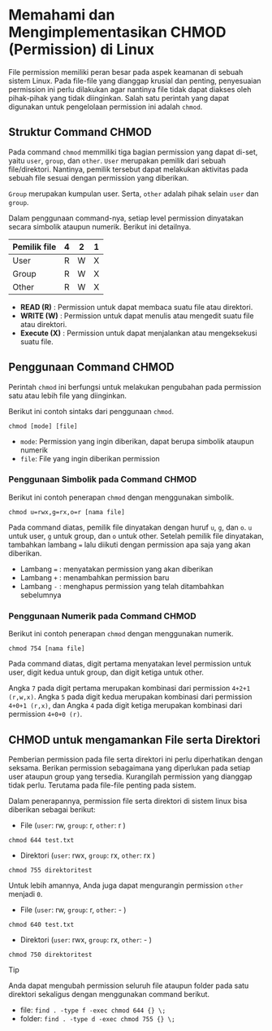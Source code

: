 # Memahami dan Mengimplementasikan CHMOD (Permission) di Linux

File permission memiliki peran besar pada aspek keamanan di sebuah sistem Linux. Pada file-file yang dianggap krusial dan penting, penyesuaian permission ini perlu dilakukan agar nantinya file tidak dapat diakses oleh pihak-pihak yang tidak diinginkan. Salah satu perintah yang dapat digunakan untuk pengelolaan permission ini adalah `chmod`. 

## Struktur Command CHMOD

Pada command `chmod` memmiliki tiga bagian permission yang dapat di-set, yaitu `user`, `group`, dan `other`. `User` merupakan pemilik dari sebuah file/direktori. Nantinya, pemilik tersebut dapat melakukan aktivitas pada sebuah file sesuai dengan permission yang diberikan.

`Group` merupakan kumpulan user. Serta, `other` adalah pihak selain `user` dan `group`.

Dalam penggunaan command-nya, setiap level permission dinyatakan secara simbolik ataupun numerik. Berikut ini detailnya.

| Pemilik file |    4    |    2    |    1    |
| ------------ | ------- | ------- | ------- |    
| User         |    R    |    W    |    X    |
| Group        |    R    |    W    |    X    |
| Other        |    R    |    W    |    X    |

- **READ (R)**  : Permission untuk dapat membaca suatu file atau direktori.
- **WRITE (W)** : Permission untuk dapat menulis atau mengedit suatu file atau direktori.
- **Execute (X)** : Permission untuk dapat menjalankan atau mengeksekusi suatu file.

## Penggunaan Command CHMOD

Perintah `chmod` ini berfungsi untuk melakukan pengubahan pada permission satu atau lebih file yang diinginkan. 

Berikut ini contoh sintaks dari penggunaan `chmod`.
```
chmod [mode] [file]
```
- `mode`: Permission yang ingin diberikan, dapat berupa simbolik ataupun numerik
- `file`: File yang ingin diberikan permission 

### Penggunaan Simbolik pada Command CHMOD
Berikut ini contoh penerapan `chmod` dengan menggunakan simbolik.
```
chmod u=rwx,g=rx,o=r [nama file]
```
Pada command diatas, pemilik file dinyatakan dengan huruf `u`, `g`, dan `o`. `u` untuk user, `g` untuk group, dan `o` untuk other. Setelah pemilik file dinyatakan, tambahkan lambang `=` lalu diikuti dengan permission apa saja yang akan diberikan.
 - Lambang `=` : menyatakan permission yang akan diberikan
 - Lambang `+` : menambahkan permission baru 
 - Lambang `-` : menghapus permission yang telah ditambahkan sebelumnya

### Penggunaan Numerik pada Command CHMOD
Berikut ini contoh penerapan `chmod` dengan menggunakan numerik.
```
chmod 754 [nama file]
```
Pada command diatas, digit pertama menyatakan level permission untuk user, digit kedua untuk group, dan digit ketiga untuk other. 

Angka `7` pada digit pertama merupakan kombinasi dari permission `4+2+1 (r,w,x)`. Angka `5` pada digit kedua merupakan kombinasi dari permission `4+0+1 (r,x)`, dan Angka `4` pada digit ketiga merupakan kombinasi dari permission `4+0+0 (r)`.

## CHMOD untuk mengamankan File serta Direktori

Pemberian permission pada file serta direktori ini perlu diperhatikan dengan seksama. Berikan permission sebagaimana yang diperlukan pada setiap user ataupun group yang tersedia. Kurangilah permission yang dianggap tidak perlu. Terutama pada file-file penting pada sistem.

Dalam penerapannya, permission file serta direktori di sistem linux bisa diberikan sebagai berikut:
- File (`user`: rw, `group`: r, `other`: r )
```
chmod 644 test.txt
```
- Direktori (`user`: rwx, `group`: rx, `other`: rx )
```
chmod 755 direktoritest
```
Untuk lebih amannya, Anda juga dapat mengurangin permission `other` menjadi `0`.
- File (`user`: rw, `group`: r, `other`: - )
```
chmod 640 test.txt
```
- Direktori (`user`: rwx, `group`: rx, `other`: - )
```
chmod 750 direktoritest
```
> [!TIP]
> Anda dapat mengubah permission seluruh file ataupun folder pada satu direktori sekaligus dengan menggunakan command berikut.
> - file: `find . -type f -exec chmod 644 {} \;`
> - folder: `find . -type d -exec chmod 755 {} \;`
